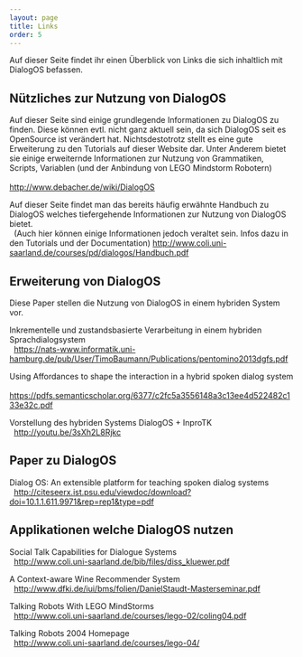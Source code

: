 ```yaml
---
layout: page
title: Links
order: 5
---
```


Auf dieser Seite findet ihr einen Überblick von Links die sich inhaltlich mit DialogOS befassen.
 

## Nützliches zur Nutzung von DialogOS

Auf dieser Seite sind einige grundlegende Informationen zu DialogOS zu finden. Diese können evtl. nicht ganz aktuell sein, da sich DialogOS seit es OpenSource ist
verändert hat. Nichtsdestotrotz stellt es eine gute Erweiterung zu den Tutorials auf dieser Website dar. Unter Anderem bietet sie einige erweiternde Informationen
zur Nutzung von Grammatiken, Scripts, Variablen (und der Anbindung von LEGO Mindstorm Robotern)  
&nbsp;  
<http://www.debacher.de/wiki/DialogOS>

Auf dieser Seite findet man das bereits häufig erwähnte Handbuch zu DialogOS welches tiefergehende Informationen zur Nutzung von DialogOS bietet.  
&nbsp; (Auch hier können einige Informationen jedoch veraltet sein. Infos dazu in den Tutorials und der Documentation)
<http://www.coli.uni-saarland.de/courses/pd/dialogos/Handbuch.pdf>

## Erweiterung von DialogOS

Diese Paper stellen die Nutzung von DialogOS in einem hybriden System vor.

Inkrementelle und zustandsbasierte Verarbeitung in einem hybriden Sprachdialogsystem  
&nbsp;
<https://nats-www.informatik.uni-hamburg.de/pub/User/TimoBaumann/Publications/pentomino2013dgfs.pdf>

Using Affordances to shape the interaction in a hybrid spoken dialog system  
&nbsp;
<https://pdfs.semanticscholar.org/6377/c2fc5a3556148a3c13ee4d522482c133e32c.pdf>

Vorstellung des hybriden Systems DialogOS + InproTK  
&nbsp;
<http://youtu.be/3sXh2L8Rjkc>

## Paper zu DialogOS

Dialog OS: An extensible platform for teaching spoken dialog systems  
&nbsp;
<http://citeseerx.ist.psu.edu/viewdoc/download?doi=10.1.1.611.9971&rep=rep1&type=pdf>

## Applikationen welche DialogOS nutzen

Social Talk Capabilities for Dialogue Systems  
&nbsp;
<http://www.coli.uni-saarland.de/bib/files/diss_kluewer.pdf>

A Context-aware Wine Recommender System  
&nbsp;
<http://www.dfki.de/iui/bms/folien/DanielStaudt-Masterseminar.pdf>

Talking Robots With LEGO MindStorms  
&nbsp;
<http://www.coli.uni-saarland.de/courses/lego-02/coling04.pdf>

Talking Robots 2004 Homepage  
&nbsp;
<http://www.coli.uni-saarland.de/courses/lego-04/>


